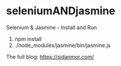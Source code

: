 # seleniumANDjasmine
Selenium &amp; Jasmine - Install and Run

1. npm install
2. ./node_modules/jasmine/bin/jasmine.js

The full blog:
https://sidanmor.com/
